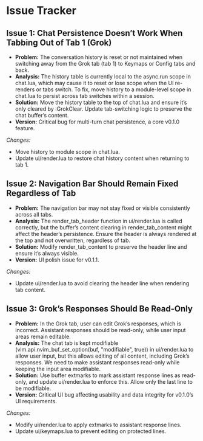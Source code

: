 # Issue Tracker
## Issue 1: Chat Persistence Doesn’t Work When Tabbing Out of Tab 1 (Grok)
- **Problem:** The conversation history is reset or not maintained when switching away from the Grok tab (tab 1) to Keymaps or Config tabs and back.
- **Analysis:** The history table is currently local to the async.run scope in chat.lua, which may cause it to reset or lose scope when the UI re-renders or tabs switch. To fix, move history to a module-level scope in chat.lua to persist across tab switches within a session.
- **Solution:** Move the history table to the top of chat.lua and ensure it’s only cleared by :GrokClear. Update tab-switching logic to preserve the chat buffer’s content.
- **Version:** Critical bug for multi-turn chat persistence, a core v0.1.0 feature.

*Changes:*
- Move history to module scope in chat.lua.
- Update ui/render.lua to restore chat history content when returning to tab 1.

## Issue 2: Navigation Bar Should Remain Fixed Regardless of Tab
- **Problem:** The navigation bar may not stay fixed or visible consistently across all tabs.
- **Analysis:** The render_tab_header function in ui/render.lua is called correctly, but the buffer’s content clearing in render_tab_content might affect the header’s persistence. Ensure the header is always rendered at the top and not overwritten, regardless of tab.
- **Solution:** Modify render_tab_content to preserve the header line and ensure it’s always visible.
- **Version:** UI polish issue for v0.1.1.

*Changes:*
- Update ui/render.lua to avoid clearing the header line when rendering tab content.

## Issue 3: Grok’s Responses Should Be Read-Only
- **Problem:** In the Grok tab, user can edit Grok’s responses, which is incorrect. Assistant responses should be read-only, while user input areas remain editable.
- **Analysis:** The chat tab is kept modifiable (vim.api.nvim_buf_set_option(buf, "modifiable", true)) in ui/render.lua to allow user input, but this allows editing of all content, including Grok’s responses. We need to make assistant responses read-only while keeping the input area modifiable. 
- **Solution:** Use buffer extmarks to mark assistant response lines as read-only, and update ui/render.lua to enforce this. Allow only the last line to be modifiable.
- **Version:** Critical UI bug affecting usability and data integrity for v0.1.0’s UI requirements.

*Changes:*

- Modify ui/render.lua to apply extmarks to assistant response lines.
- Update ui/keymaps.lua to prevent editing on protected lines.

